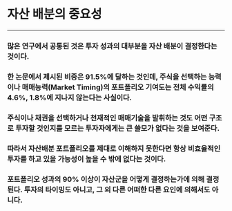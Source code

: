 # 자산 배분의 중요성

***

### 많은 연구에서 공통된 것은 투자 성과의 대부분을 자산 배분이 결정한다는 것이다. 
### 한 논문에서 제시된 비중은 91.5%에 달하는 것인데, 주식을 선택하는 능력이나 매매능력(Market Timing)의 포트폴리오 기여도는 전체 수익률의 4.6%, 1.8%에 지나지 않는다는 사실이다. 
### 주식이나 채권을 선택하거나 천재적인 매매기술을 발휘하는 것도 어떤 구조로 투자할 것인지를 모르는 투자자에게는 큰 쓸모가 없다는 것을 보여준다. 
### 따라서 자산배분 포트폴리오를 제대로 이해하지 못한다면 항상 비효율적인 투자를 하고 있을 가능성이 높을 수 밖에 없다는 것이다. 
### 포트폴리오 성과의 90% 이상이 자산군을 어떻게 결정하는가에 의해 결정된다. 투자의 타이밍도 아니고, 그 외 다른 어떠한 다른 요인에 의해서도 아니다.